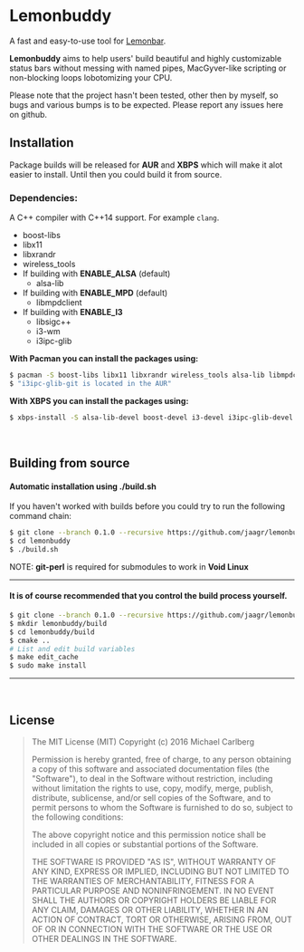 Lemonbuddy
==========

A fast and easy-to-use tool for [Lemonbar](https://github.com/LemonBoy/bar/).

**Lemonbuddy** aims to help users' build beautiful and highly customizable status bars
without messing with named pipes, MacGyver-like scripting or non-blocking
loops lobotomizing your CPU.

Please note that the project hasn't been tested, other then by myself, so
bugs and various bumps is to be expected. Please report any issues here on
github.


## Installation

Package builds will be released for **AUR** and **XBPS** which will make it
alot easier to install. Until then you could build it from source.

### Dependencies:

A C++ compiler with C++14 support. For example `clang`.

- boost-libs
- libx11
- libxrandr
- wireless_tools
- If building with **ENABLE_ALSA** (default)
  - alsa-lib
- If building with **ENABLE_MPD** (default)
  - libmpdclient
- If building with **ENABLE_I3**
  - libsigc++
  - i3-wm
  - i3ipc-glib

**With Pacman you can install the packages using:**
~~~ sh
$ pacman -S boost-libs libx11 libxrandr wireless_tools alsa-lib libmpdclient libsigc++ i3-wm
$ "i3ipc-glib-git is located in the AUR"
~~~

**With XBPS you can install the packages using:**
~~~ sh
$ xbps-install -S alsa-lib-devel boost-devel i3-devel i3ipc-glib-devel libX11-devel libXrandr-devel libmpdclient-devel libsigc++-devel wireless_tools-devel
~~~~

<br>

## Building from source

#### Automatic installation using ./build.sh

If you haven't worked with builds before you could try to run the following
command chain:

~~~ sh
$ git clone --branch 0.1.0 --recursive https://github.com/jaagr/lemonbuddy.git
$ cd lemonbuddy
$ ./build.sh
~~~

NOTE: **git-perl** is required for submodules to work in **Void Linux**

---

#### It is of course recommended that you control the build process yourself.

  ~~~ sh
  $ git clone --branch 0.1.0 --recursive https://github.com/jaagr/lemonbuddy.git
  $ mkdir lemonbuddy/build
  $ cd lemonbuddy/build
  $ cmake ..
  # List and edit build variables
  $ make edit_cache
  $ sudo make install
  ~~~
---

<br>

## License

> The MIT License (MIT)
> Copyright (c) 2016 Michael Carlberg
>
> Permission is hereby granted, free of charge, to any person obtaining a copy of
> this software and associated documentation files (the "Software"), to deal in
> the Software without restriction, including without limitation the rights to
> use, copy, modify, merge, publish, distribute, sublicense, and/or sell copies of
> the Software, and to permit persons to whom the Software is furnished to do so,
> subject to the following conditions:
>
> The above copyright notice and this permission notice shall be included in all
> copies or substantial portions of the Software.
>
> THE SOFTWARE IS PROVIDED "AS IS", WITHOUT WARRANTY OF ANY KIND, EXPRESS OR
> IMPLIED, INCLUDING BUT NOT LIMITED TO THE WARRANTIES OF MERCHANTABILITY, FITNESS
> FOR A PARTICULAR PURPOSE AND NONINFRINGEMENT. IN NO EVENT SHALL THE AUTHORS OR
> COPYRIGHT HOLDERS BE LIABLE FOR ANY CLAIM, DAMAGES OR OTHER LIABILITY, WHETHER
> IN AN ACTION OF CONTRACT, TORT OR OTHERWISE, ARISING FROM, OUT OF OR IN
> CONNECTION WITH THE SOFTWARE OR THE USE OR OTHER DEALINGS IN THE SOFTWARE.
